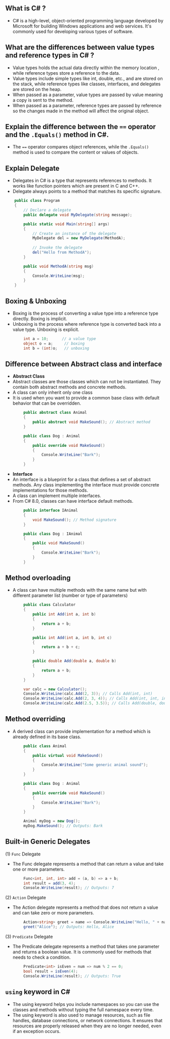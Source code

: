 ## What is C# ?
- C# is a high-level, object-oriented programming language developed by Microsoft for building Windows applications and web services. It's commonly used for developing various types of software.

## What are the differences between value types and reference types in C# ?
- Value types holds the actual data directly within the memory location , while reference types store a reference to the data. 
- Value types include simple types like int, double, etc., and are stored on the stack, while reference types like classes, interfaces, and delegates are stored on the heap.
- When passed as a parameter, value types are passed by value meaning a copy is sent to the method.
- When passed as a parameter, reference types are passed by reference so the changes made in the method will affect the original object.

## Explain the difference between the `==` operator and the `.Equals()` method in C#.
- The `==` operator compares object references, while the `.Equals()` method is used to compare the content or values of objects.

## Explain Delegate
- Delegates in C# is a type that represents references to methods. It works like function pointers which are present in C and C++.
- Delegate always points to a method that matches its specific signature.
```C#
    public class Program
    {
        // Declare a delegate
        public delegate void MyDelegate(string message);

        public static void Main(string[] args)
        {
            // Create an instance of the delegate
            MyDelegate del = new MyDelegate(MethodA);
            
            // Invoke the delegate
            del("Hello from MethodA");
        }

        public void MethodA(string msg)
        {
            Console.WriteLine(msg);
        }
    }
```

## Boxing & Unboxing
- Boxing is the process of converting a value type into a reference type directly. Boxing is implicit.
- Unboxing is the process where reference type is converted back into a value type. Unboxing is explicit.
```C#
        int a = 10;      // a value type
        object o = a;     // boxing
        int b = (int)o;   // unboxing
```

## Difference between Abstract class and interface

- **Abstract Class**
- Abstract classes are those classes which can not be instantiated. They contain both abstract methods and concrete methods.
- A class can only inherit only one class
- It is used when you want to provide a common base class with default behavior that can be overridden.

```C#
        public abstract class Animal
        {
            public abstract void MakeSound(); // Abstract method
        }

        public class Dog : Animal
        {
            public override void MakeSound()
            {
                Console.WriteLine("Bark");
            }
        }
```

- **Interface**
- An interface is a blueprint for a class that defines a set of abstract methods. Any class implementing the interface must provide concrete implementations for those methods.
- A class can implement multiple interfaces.
- From C# 8.0, classes can have interface default methods.

```C#
        public interface IAnimal
        {
            void MakeSound(); // Method signature
        }

        public class Dog : IAnimal
        {
            public void MakeSound()
            {
                Console.WriteLine("Bark");
            }
        }
```

## Method overloading
- A class can have multiple methods with the same name but with different parameter list (number or type of parameters)
```C#
        public class Calculator
        {
            public int Add(int a, int b)
            {
                return a + b;
            }

            public int Add(int a, int b, int c)
            {
                return a + b + c;
            }

            public double Add(double a, double b)
            {
                return a + b;
            }
        }

        var calc = new Calculator();
        Console.WriteLine(calc.Add(2, 3)); // Calls Add(int, int)
        Console.WriteLine(calc.Add(2, 3, 4)); // Calls Add(int, int, int)
        Console.WriteLine(calc.Add(2.5, 3.5)); // Calls Add(double, double)
```
## Method overriding
- A derived class can provide implementation for a method which is already defined in its base class.

```C#
        public class Animal
        {
            public virtual void MakeSound()
            {
                Console.WriteLine("Some generic animal sound");
            }
        }

        public class Dog : Animal
        {
            public override void MakeSound()
            {
                Console.WriteLine("Bark");
            }
        }

        Animal myDog = new Dog();
        myDog.MakeSound(); // Outputs: Bark
```

## Built-in Generic Delegates

(1) `Func` Delegate
- The Func delegate represents a method that can return a value and take one or more parameters.
```C#
        Func<int, int, int> add = (a, b) => a + b;
        int result = add(3, 4);
        Console.WriteLine(result); // Outputs: 7
```

(2) `Action` Delegate
- The Action delegate represents a method that does not return a value and can take zero or more parameters.
```C#
        Action<string> greet = name => Console.WriteLine("Hello, " + name);
        greet("Alice"); // Outputs: Hello, Alice   
```

(3) `Predicate` Delegate
- The Predicate delegate represents a method that takes one parameter and returns a boolean value. It is commonly used for methods that needs to check a condition. 
```C#
        Predicate<int> isEven = num => num % 2 == 0;
        bool result = isEven(4);
        Console.WriteLine(result); // Outputs: True
```

## `using` keyword in C#
- The using keyword helps you include namespaces so you can use the classes and methods without typing the full namespace every time.
- The using keyword is also used to manage resources, such as file handles, database connections, or network connections. It ensures that resources are properly released when they are no longer needed, even if an exception occurs.
